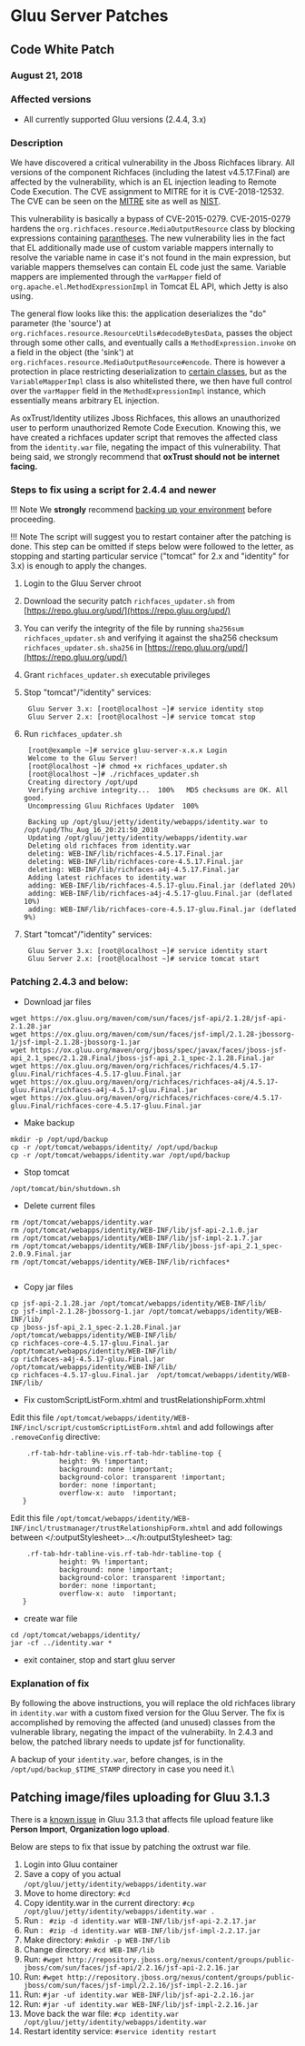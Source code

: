 # Gluu Server Patches

## Code White Patch
### August 21, 2018

### Affected versions
- All currently supported Gluu versions (2.4.4, 3.x)

### Description
We have discovered a critical vulnerability in the Jboss Richfaces library. All versions of the component Richfaces (including the latest v4.5.17.Final) are affected by the vulnerability, which is an EL injection leading to Remote Code Execution. The CVE assignment to MITRE for it is CVE-2018-12532. The CVE can be seen on the [MITRE](http://cve.mitre.org/cgi-bin/cvename.cgi?name=CVE-2018-12532) site as well as [NIST](https://nvd.nist.gov/vuln/detail/CVE-2018-12532). 

This vulnerability is basically a bypass of CVE-2015-0279. CVE-2015-0279 hardens the `org.richfaces.resource.MediaOutputResource` class by blocking expressions containing [parantheses](https://github.com/richfaces/richfaces/blob/4.5.17.Final/components/a4j/src/main/java/org/richfaces/resource/MediaOutputResource.java#L67-L69). The new vulnerability lies in the fact that EL additionally made use of custom variable mappers internally to resolve the variable name in case it's not found in the main expression, but variable mappers themselves can contain EL code just the same. Variable mappers are implemented through the `varMapper` field of `org.apache.el.MethodExpressionImpl` in Tomcat EL API, which Jetty is also using.

The general flow looks like this: the application deserializes the "do" parameter (the 'source') at `org.richfaces.resource.ResourceUtils#decodeBytesData`, passes the object through some other calls, and eventually calls a `MethodExpression.invoke` on a field in the object (the 'sink') at `org.richfaces.resource.MediaOutputResource#encode`. There is however a protection in place restricting deserialization to [certain classes](https://github.com/richfaces/richfaces/blob/4.5.17.Final/core/src/main/java/org/richfaces/util/LookAheadObjectInputStream.java#L133), but as the `VariableMapperImpl` class is also whitelisted there, we then have full control over the `varMapper` field in the `MethodExpressionImpl` instance, which essentially means arbitrary EL injection.

As oxTrust/Identity utilizes Jboss Richfaces, this allows an unauthorized user to perform unauthorized Remote Code Execution. Knowing this, we have created a richfaces updater script that removes the affected class from the `identity.war` file, negating the impact of this vulnerability. That being said, we strongly recommend that **oxTrust should not be internet facing.**

### Steps to fix using a script for 2.4.4 and newer

!!! Note
    We **strongly** recommend [backing up your environment](../operation/backup.md) before proceeding. 

!!! Note
    The script will suggest you to restart container after the patching is done. This step can be omitted if steps below were followed to the letter, as stopping and starting particular service ("tomcat" for 2.x and "identity" for 3.x) is enough to apply the changes.
    
1. Login to the Gluu Server chroot
1. Download the security patch `richfaces_updater.sh` from [https://repo.gluu.org/upd/](https://repo.gluu.org/upd/)
1. You can verify the integrity of the file by running `sha256sum richfaces_updater.sh` and verifying it against the sha256 checksum `richfaces_updater.sh.sha256` in [https://repo.gluu.org/upd/](https://repo.gluu.org/upd/)
1. Grant `richfaces_updater.sh` executable privileges
1. Stop "tomcat"/"identity" services:

        Gluu Server 3.x: [root@localhost ~]# service identity stop
        Gluu Server 2.x: [root@localhost ~]# service tomcat stop

1. Run `richfaces_updater.sh`

        [root@example ~]# service gluu-server-x.x.x Login
        Welcome to the Gluu Server!
        [root@localhost ~]# chmod +x richfaces_updater.sh 
        [root@localhost ~]# ./richfaces_updater.sh 
        Creating directory /opt/upd
        Verifying archive integrity...  100%   MD5 checksums are OK. All good.
        Uncompressing Gluu Richfaces Updater  100%  

        Backing up /opt/gluu/jetty/identity/webapps/identity.war to /opt/upd/Thu_Aug_16_20:21:50_2018
        Updating /opt/gluu/jetty/identity/webapps/identity.war
        Deleting old richfaces from identity.war
        deleting: WEB-INF/lib/richfaces-4.5.17.Final.jar
        deleting: WEB-INF/lib/richfaces-core-4.5.17.Final.jar
        deleting: WEB-INF/lib/richfaces-a4j-4.5.17.Final.jar
        Adding latest richfaces to identity.war
        adding: WEB-INF/lib/richfaces-4.5.17-gluu.Final.jar (deflated 20%)
        adding: WEB-INF/lib/richfaces-a4j-4.5.17-gluu.Final.jar (deflated 10%)
        adding: WEB-INF/lib/richfaces-core-4.5.17-gluu.Final.jar (deflated 9%)

1. Start "tomcat"/"identity" services:

        Gluu Server 3.x: [root@localhost ~]# service identity start
        Gluu Server 2.x: [root@localhost ~]# service tomcat start
        
### Patching 2.4.3 and below:

- Download jar files

```
wget https://ox.gluu.org/maven/com/sun/faces/jsf-api/2.1.28/jsf-api-2.1.28.jar
wget https://ox.gluu.org/maven/com/sun/faces/jsf-impl/2.1.28-jbossorg-1/jsf-impl-2.1.28-jbossorg-1.jar
wget https://ox.gluu.org/maven/org/jboss/spec/javax/faces/jboss-jsf-api_2.1_spec/2.1.28.Final/jboss-jsf-api_2.1_spec-2.1.28.Final.jar
wget https://ox.gluu.org/maven/org/richfaces/richfaces/4.5.17-gluu.Final/richfaces-4.5.17-gluu.Final.jar
wget https://ox.gluu.org/maven/org/richfaces/richfaces-a4j/4.5.17-gluu.Final/richfaces-a4j-4.5.17-gluu.Final.jar
wget https://ox.gluu.org/maven/org/richfaces/richfaces-core/4.5.17-gluu.Final/richfaces-core-4.5.17-gluu.Final.jar
```

- Make backup

```
mkdir -p /opt/upd/backup
cp -r /opt/tomcat/webapps/identity/ /opt/upd/backup
cp -r /opt/tomcat/webapps/identity.war /opt/upd/backup
```

- Stop tomcat

```
/opt/tomcat/bin/shutdown.sh
```

- Delete current files

```
rm /opt/tomcat/webapps/identity.war
rm /opt/tomcat/webapps/identity/WEB-INF/lib/jsf-api-2.1.0.jar
rm /opt/tomcat/webapps/identity/WEB-INF/lib/jsf-impl-2.1.7.jar
rm /opt/tomcat/webapps/identity/WEB-INF/lib/jboss-jsf-api_2.1_spec-2.0.9.Final.jar
rm /opt/tomcat/webapps/identity/WEB-INF/lib/richfaces*
 
```

- Copy jar files

```
cp jsf-api-2.1.28.jar /opt/tomcat/webapps/identity/WEB-INF/lib/
cp jsf-impl-2.1.28-jbossorg-1.jar /opt/tomcat/webapps/identity/WEB-INF/lib/
cp jboss-jsf-api_2.1_spec-2.1.28.Final.jar /opt/tomcat/webapps/identity/WEB-INF/lib/
cp richfaces-core-4.5.17-gluu.Final.jar /opt/tomcat/webapps/identity/WEB-INF/lib/
cp richfaces-a4j-4.5.17-gluu.Final.jar  /opt/tomcat/webapps/identity/WEB-INF/lib/
cp richfaces-4.5.17-gluu.Final.jar  /opt/tomcat/webapps/identity/WEB-INF/lib/
```
- Fix customScriptListForm.xhtml and trustRelationshipForm.xhtml

Edit this file `/opt/tomcat/webapps/identity/WEB-INF/incl/script/customScriptListForm.xhtml` and add followings after
`.removeConfig` directive:

```
    .rf-tab-hdr-tabline-vis.rf-tab-hdr-tabline-top {
            height: 9% !important;
            background: none !important;
            background-color: transparent !important;
            border: none !important;
            overflow-x: auto  !important;            
   }
```

Edit this file `/opt/tomcat/webapps/identity/WEB-INF/incl/trustmanager/trustRelationshipForm.xhtml` and add followings between </:outputStylesheet>...</h:outputStylesheet> tag:

```
    .rf-tab-hdr-tabline-vis.rf-tab-hdr-tabline-top {
            height: 9% !important;
            background: none !important;
            background-color: transparent !important;
            border: none !important;
            overflow-x: auto  !important;            
   }
```

- create war file

```
cd /opt/tomcat/webapps/identity/
jar -cf ../identity.war *
```

- exit container, stop and start gluu server

### Explanation of fix

By following the above instructions, you will replace the old richfaces library in `identity.war` with a custom fixed version for the Gluu Server. The fix is accomplished by removing the affected (and unused) classes from the vulnerable library, negating the impact of the vulnerabiity. In 2.4.3 and below, the patched library needs to update jsf for functionality.

A backup of your `identity.war`, before changes, is in the `/opt/upd/backup_$TIME_STAMP` directory in case you need it.\

## Patching image/files uploading for Gluu 3.1.3
 
 There is a [known issue](https://github.com/GluuFederation/oxTrust/issues/1007) in Gluu 3.1.3 that affects file upload feature like **Person Import**, **Organization logo upload**.
 
 Below are steps to fix that issue by patching the oxtrust war file.
 
 1. Login into Gluu container
 1. Save a copy of you actual `/opt/gluu/jetty/identity/webapps/identity.war`
 1. Move to home directory: `#cd` 
 1. Copy identity.war in the current directory: `#cp /opt/gluu/jetty/identity/webapps/identity.war .`
 1. Run : ``` #zip -d identity.war WEB-INF/lib/jsf-api-2.2.17.jar```
 1. Run : ``` #zip -d identity.war WEB-INF/lib/jsf-impl-2.2.17.jar```
 1. Make directory: `#mkdir -p WEB-INF/lib`
 1. Change directory: `#cd WEB-INF/lib`
 1. Run: `#wget http://repository.jboss.org/nexus/content/groups/public-jboss/com/sun/faces/jsf-api/2.2.16/jsf-api-2.2.16.jar`
 1. Run: `#wget http://repository.jboss.org/nexus/content/groups/public-jboss/com/sun/faces/jsf-impl/2.2.16/jsf-impl-2.2.16.jar`
 1. Run: `#jar -uf identity.war WEB-INF/lib/jsf-api-2.2.16.jar`
 1. Run: `#jar -uf identity.war WEB-INF/lib/jsf-impl-2.2.16.jar`
 1. Move back the war file: `#cp identity.war /opt/gluu/jetty/identity/webapps/identity.war`
 1. Restart identity service: `#service identity restart`
